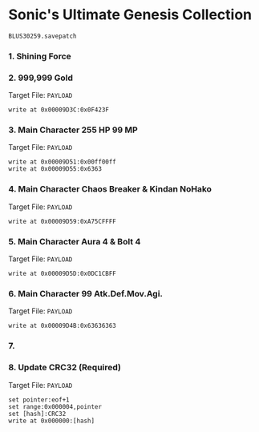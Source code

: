 # Sonic's Ultimate Genesis Collection 

`BLUS30259.savepatch`

### 1. Shining Force
### 2. 999,999 Gold

Target File: `PAYLOAD`

```
write at 0x00009D3C:0x0F423F
```

### 3. Main Character 255 HP 99 MP

Target File: `PAYLOAD`

```
write at 0x00009D51:0x00ff00ff
write at 0x00009D55:0x6363
```

### 4. Main Character Chaos Breaker & Kindan NoHako

Target File: `PAYLOAD`

```
write at 0x00009D59:0xA75CFFFF
```

### 5. Main Character Aura 4 & Bolt 4

Target File: `PAYLOAD`

```
write at 0x00009D5D:0x0DC1CBFF
```

### 6. Main Character 99 Atk.Def.Mov.Agi.

Target File: `PAYLOAD`

```
write at 0x00009D4B:0x63636363
```

### 7. 
### 8. Update CRC32 (Required)

Target File: `PAYLOAD`

```
set pointer:eof+1
set range:0x000004,pointer
set [hash]:CRC32
write at 0x000000:[hash]
```

